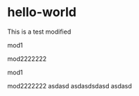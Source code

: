 # hello-world
This is a test modified


mod1


mod2222222


mod1

mod2222222
asdasd
asdasdsdasd
asdasd